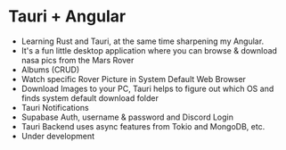 # Tauri + Angular

- Learning Rust and Tauri, at the same time sharpening my Angular.
- It's a fun little desktop application where you can browse & download nasa pics from the Mars Rover
- Albums (CRUD)
- Watch specific Rover Picture in System Default Web Browser
- Download Images to your PC, Tauri helps to figure out which OS and finds system default download folder
- Tauri Notifications
- Supabase Auth, username & password and Discord Login
- Tauri Backend uses async features from Tokio and MongoDB, etc.
- Under development
